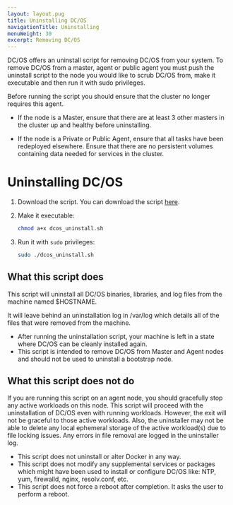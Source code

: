 ```yaml
---
layout: layout.pug
title: Uninstalling DC/OS
navigationTitle: Uninstalling
menuWeight: 30
excerpt: Removing DC/OS
---
```


DC/OS offers an uninstall script for removing DC/OS from your system.  To remove DC/OS from a master, agent or public agent you must push the uninstall script to the node you would like to scrub DC/OS from, make it executable and then run it with sudo privileges.

Before running the script you should ensure that the cluster no longer requires this agent.

- If the node is a Master, ensure that there are at least 3 other masters in the cluster up and healthy before uninstalling.

- If the node is a Private or Public Agent, ensure that all tasks have been redeployed elsewhere. Ensure that there are no persistent volumes containing data needed for services in the cluster.

# Uninstalling DC/OS

1. Download the script. You can download the script [here](http://downloads.mesosphere.com/dcos-uninstall/uninstall.sh). 
1. Make it executable:

    ```bash
    chmod a+x dcos_uninstall.sh
    ```
    
1. Run it with `sudo` privileges:
    
    ```bash
    sudo ./dcos_uninstall.sh
    ```


## What this script does
This script will uninstall all DC/OS binaries, libraries, and log files from the machine named $HOSTNAME.

It will leave behind an uninstallation log in /var/log which details all of the files that were removed from the machine. 

- After running the uninstallation script, your machine is left in a state where DC/OS can be cleanly installed again.
- This script is intended to remove DC/OS from Master and Agent nodes and should not be used to uninstall a bootstrap node.

## What this script does not do

If you are running this script on an agent node, you should gracefully stop any active workloads on this node. This script will proceed with the uninstallation of DC/OS even with running workloads. However, the exit will not be graceful to those active workloads. Also, the uninstaller may not be able to delete any local ephemeral storage of the active workload(s) due to file locking issues. Any errors in file removal are logged in the uninstaller log.

- This script does not uninstall or alter Docker in any way.
- This script does not modify any supplemental services or packages which might have been used to install or configure DC/OS like: NTP, yum, firewalld, nginx, resolv.conf, etc.
- This script does not force a reboot after completion. It asks the user to perform a reboot.

